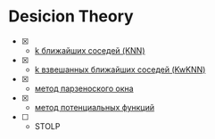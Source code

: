 # Desicion Theory

- [x] - [k ближайших соседей (KNN)](KiselyovLabs/readme/KNN.md)
- [x] - [k взвешанных ближайших соседей (KwKNN)](KiselyovLabs/readme/KwKNN.md)
- [x] - [метод парзеноского окна](KiselyovLabs/readme/PW.md)
- [x] - [метод потенциальных функций](KiselyovLabs/readme/PF.md)
- [ ] - STOLP

